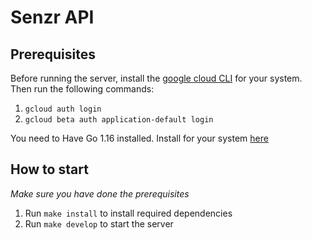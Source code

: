 # Senzr API

## Prerequisites

Before running the server, install the [google cloud CLI](https://cloud.google.com/sdk/docs/install)
for your system. Then run the following commands:

1. `gcloud auth login`
2. `gcloud beta auth application-default login`

You need to Have Go 1.16 installed. Install for your system [here](https://go.dev/doc/install)

## How to start

_Make sure you have done the prerequisites_

1. Run `make install` to install required dependencies
2. Run `make develop` to start the server
